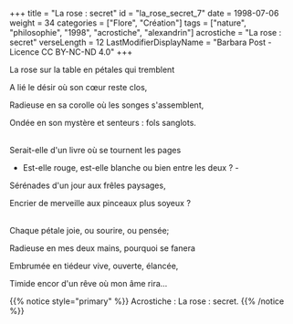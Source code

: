 +++
title = "La rose : secret"
id = "la_rose_secret_7"
date = 1998-07-06
weight = 34
categories = ["Flore", "Création"]
tags = ["nature", "philosophie", "1998", "acrostiche", "alexandrin"]
acrostiche = "La rose : secret"
verseLength = 12
LastModifierDisplayName = "Barbara Post - Licence CC BY-NC-ND 4.0"
+++

La rose sur la table en pétales qui tremblent

A lié le désir où son cœur reste clos,

Radieuse en sa corolle où les songes s'assemblent,

Ondée en son mystère et senteurs : fols sanglots.

 \
Serait-elle d'un livre où se tournent les pages

- Est-elle rouge, est-elle blanche ou bien entre les deux ? -

Sérénades d'un jour aux frêles paysages,

Encrier de merveille aux pinceaux plus soyeux ?

 \
Chaque pétale joie, ou sourire, ou pensée;

Radieuse en mes deux mains, pourquoi se fanera

Embrumée en tiédeur vive, ouverte, élancée,

Timide encor d'un rêve où mon âme rira...

{{% notice style="primary" %}}
Acrostiche : La rose : secret.
{{% /notice %}}
